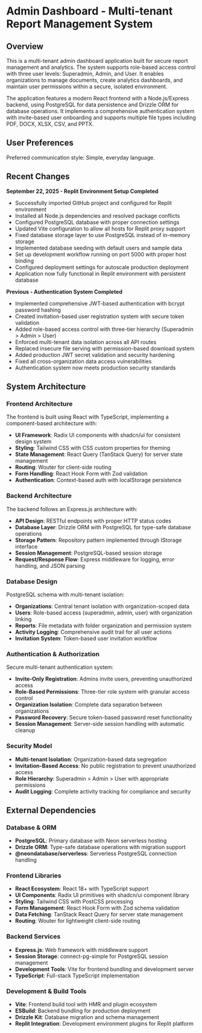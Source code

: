 # Admin Dashboard - Multi-tenant Report Management System

## Overview

This is a multi-tenant admin dashboard application built for secure report management and analytics. The system supports role-based access control with three user levels: Superadmin, Admin, and User. It enables organizations to manage documents, create analytics dashboards, and maintain user permissions within a secure, isolated environment.

The application features a modern React frontend with a Node.js/Express backend, using PostgreSQL for data persistence and Drizzle ORM for database operations. It implements a comprehensive authentication system with invite-based user onboarding and supports multiple file types including PDF, DOCX, XLSX, CSV, and PPTX.

## User Preferences

Preferred communication style: Simple, everyday language.

## Recent Changes

**September 22, 2025 - Replit Environment Setup Completed**
- Successfully imported GitHub project and configured for Replit environment
- Installed all Node.js dependencies and resolved package conflicts
- Configured PostgreSQL database with proper connection settings
- Updated Vite configuration to allow all hosts for Replit proxy support
- Fixed database storage layer to use PostgreSQL instead of in-memory storage
- Implemented database seeding with default users and sample data
- Set up development workflow running on port 5000 with proper host binding
- Configured deployment settings for autoscale production deployment
- Application now fully functional in Replit environment with persistent database

**Previous - Authentication System Completed**
- Implemented comprehensive JWT-based authentication with bcrypt password hashing
- Created invitation-based user registration system with secure token validation
- Added role-based access control with three-tier hierarchy (Superadmin > Admin > User)
- Enforced multi-tenant data isolation across all API routes
- Replaced insecure file serving with permission-based download system
- Added production JWT secret validation and security hardening
- Fixed all cross-organization data access vulnerabilities
- Authentication system now meets production security standards

## System Architecture

### Frontend Architecture
The frontend is built using React with TypeScript, implementing a component-based architecture with:
- **UI Framework**: Radix UI components with shadcn/ui for consistent design system
- **Styling**: Tailwind CSS with CSS custom properties for theming
- **State Management**: React Query (TanStack Query) for server state management
- **Routing**: Wouter for client-side routing
- **Form Handling**: React Hook Form with Zod validation
- **Authentication**: Context-based auth with localStorage persistence

### Backend Architecture
The backend follows an Express.js architecture with:
- **API Design**: RESTful endpoints with proper HTTP status codes
- **Database Layer**: Drizzle ORM with PostgreSQL for type-safe database operations
- **Storage Pattern**: Repository pattern implemented through IStorage interface
- **Session Management**: PostgreSQL-based session storage
- **Request/Response Flow**: Express middleware for logging, error handling, and JSON parsing

### Database Design
PostgreSQL schema with multi-tenant isolation:
- **Organizations**: Central tenant isolation with organization-scoped data
- **Users**: Role-based access (superadmin, admin, user) with organization linking
- **Reports**: File metadata with folder organization and permission system
- **Activity Logging**: Comprehensive audit trail for all user actions
- **Invitation System**: Token-based user invitation workflow

### Authentication & Authorization
Secure multi-tenant authentication system:
- **Invite-Only Registration**: Admins invite users, preventing unauthorized access
- **Role-Based Permissions**: Three-tier role system with granular access control
- **Organization Isolation**: Complete data separation between organizations
- **Password Recovery**: Secure token-based password reset functionality
- **Session Management**: Server-side session handling with automatic cleanup

### Security Model
- **Multi-tenant Isolation**: Organization-based data segregation
- **Invitation-Based Access**: No public registration to prevent unauthorized access
- **Role Hierarchy**: Superadmin > Admin > User with appropriate permissions
- **Audit Logging**: Complete activity tracking for compliance and security

## External Dependencies

### Database & ORM
- **PostgreSQL**: Primary database with Neon serverless hosting
- **Drizzle ORM**: Type-safe database operations with migration support
- **@neondatabase/serverless**: Serverless PostgreSQL connection handling

### Frontend Libraries
- **React Ecosystem**: React 18+ with TypeScript support
- **UI Components**: Radix UI primitives with shadcn/ui component library
- **Styling**: Tailwind CSS with PostCSS processing
- **Form Management**: React Hook Form with Zod schema validation
- **Data Fetching**: TanStack React Query for server state management
- **Routing**: Wouter for lightweight client-side routing

### Backend Services
- **Express.js**: Web framework with middleware support
- **Session Storage**: connect-pg-simple for PostgreSQL session management
- **Development Tools**: Vite for frontend bundling and development server
- **TypeScript**: Full-stack TypeScript implementation

### Development & Build Tools
- **Vite**: Frontend build tool with HMR and plugin ecosystem
- **ESBuild**: Backend bundling for production deployment
- **Drizzle Kit**: Database migration and schema management
- **Replit Integration**: Development environment plugins for Replit platform